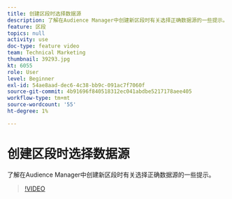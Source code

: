```yaml
---
title: 创建区段时选择数据源
description: 了解在Audience Manager中创建新区段时有关选择正确数据源的一些提示。
feature: 区段
topics: null
activity: use
doc-type: feature video
team: Technical Marketing
thumbnail: 39293.jpg
kt: 6055
role: User
level: Beginner
exl-id: 54ae8aad-dec6-4c38-bb9c-091ac7f7060f
source-git-commit: 4b91696f840518312ec041abdbe5217178aee405
workflow-type: tm+mt
source-wordcount: '55'
ht-degree: 1%

---
```


# 创建区段时选择数据源

了解在Audience Manager中创建新区段时有关选择正确数据源的一些提示。

>[!VIDEO](https://video.tv.adobe.com/v/39293/?quality=12&learn=on)
